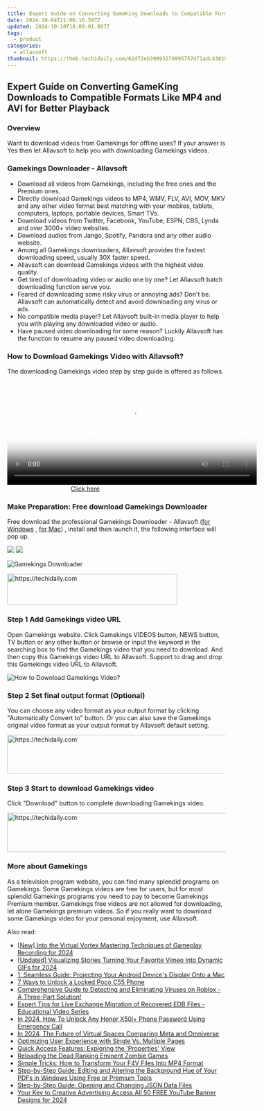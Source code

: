 ```yaml
---
title: Expert Guide on Converting GameKing Downloads to Compatible Formats Like MP4 and AVI for Better Playback
date: 2024-10-04T21:06:16.597Z
updated: 2024-10-10T18:09:01.897Z
tags:
  - product
categories:
  - allavsoft
thumbnail: https://thmb.techidaily.com/62d72eb39093270995757df1adc43019ed0e362b73decee245e264928d768a5a.jpg
---
```


## Expert Guide on Converting GameKing Downloads to Compatible Formats Like MP4 and AVI for Better Playback

### Overview

Want to download videos from Gamekings for offline uses? If your answer is Yes then let Allavsoft to help you with downloading Gamekings videos.

### Gamekings Downloader - Allavsoft

* Download all videos from Gamekings, including the free ones and the Premium ones.
* Directly download Gamekings videos to MP4, WMV, FLV, AVI, MOV, MKV and any other video format best matching with your mobiles, tablets, computers, laptops, portable devices, Smart TVs.
* Download videos from Twitter, Facebook, YouTube, ESPN, CBS, Lynda and over 3000+ video websites.
* Download audios from Jango, Spotify, Pandora and any other audio website.
* Among all Gamekings downloaders, Allavsoft provides the fastest downloading speed, usually 30X faster speed.
* Allavsoft can download Gamekings videos with the highest video quality.
* Get tired of downloading video or audio one by one? Let Allavsoft batch downloading function serve you.
* Feared of downloading some risky virus or annoying ads? Don't be. Allavsoft can automatically detect and avoid downloading any virus or ads.
* No compatible media player? Let Allavsoft built-in media player to help you with playing any downloaded video or audio.
* Have paused video downloading for some reason? Luckily Allavsoft has the function to resume any paused video downloading.

### How to Download Gamekings Video with Allavsoft?

The downloading Gamekings video step by step guide is offered as follows.

<!-- affiliate ads begin -->
<span id="1982459">
					<video width="576" height="240" style="cursor:pointer"
           poster="//a.impactradius-go.com/display-clicktoplayimage/1982459.png"
           onclick="if(!this.playClicked){this.play();this.setAttribute('controls',true);this.playClicked=true;}">
	   <source src="//a.impactradius-go.com/display-ad/22993-1982459">
	   <img src="//a.impactradius-go.com/display-clicktoplayimage/1982459.png" style="border: none; height: 100%; width: 100%; object-fit: contain">
	</video>
	<div style="width:360px;text-align:center"><a href="javascript:window.open(decodeURIComponent('https%3A%2F%2Fhomestyler.sjv.io%2Fc%2F5597632%2F1982459%2F22993'), '_blank');void(0);">Click here</a></div>
</span>
<img height="0" width="0" src="https://imp.pxf.io/i/5597632/1982459/22993" style="position:absolute;visibility:hidden;" border="0" />
<!-- affiliate ads end -->

### Make Preparation: Free download Gamekings Downloader

Free download the professional Gamekings Downloader - Allavsoft ([for Windows](https://tools.techidaily.com/allavsoft/products/) , [for Mac](https://tools.techidaily.com/allavsoft/products/)) , install and then launch it, the following interface will pop up.

[![](https://www.allavsoft.com/how-to/../images/how-to/free-download-win.jpg)](https://tools.techidaily.com/allavsoft/products/) [![](https://www.allavsoft.com/how-to/../images/how-to/free-download-mac.jpg)](https://tools.techidaily.com/allavsoft/products/)

![Gamekings Downloader](https://www.allavsoft.com/how-to/../images/allavsoft/screen-shot-600.jpg)

<!-- affiliate ads begin -->
<a href="https://aligracehair.sjv.io/c/5597632/2135403/19272" target="_top" id="2135403">
  <img src="//a.impactradius-go.com/display-ad/19272-2135403" border="0" alt="https://techidaily.com" width="392" height="72"/>
</a>
<img height="0" width="0" src="https://aligracehair.sjv.io/i/5597632/2135403/19272" style="position:absolute;visibility:hidden;" border="0" />
<!-- affiliate ads end -->

### Step 1 Add Gamekings video URL

Open Gamekings website. Click Gamekings VIDEOS button, NEWS button, TV button or any other button or browse or input the keyword in the searching box to find the Gamekings video that you need to download. And then copy this Gamekings video URL to Allavsoft. Support to drag and drop this Gamekings video URL to Allavsoft.

![How to Download Gamekings Video?](https://www.allavsoft.com/how-to/../images/how-to/download-rtmp-video/download-rtmp-video.jpg)

### Step 2 Set final output format (Optional)

You can choose any video format as your output format by clicking "Automatically Convert to" button. Or you can also save the Gamekings original video format as your output format by Allavsoft default setting.

<!-- affiliate ads begin -->
<a href="https://appsumo.8odi.net/c/5597632/2100534/7443" target="_top" id="2100534">
  <img src="//a.impactradius-go.com/display-ad/7443-2100534" border="0" alt="https://techidaily.com" width="728" height="90"/>
</a>
<img height="0" width="0" src="https://appsumo.8odi.net/i/5597632/2100534/7443" style="position:absolute;visibility:hidden;" border="0" />
<!-- affiliate ads end -->

### Step 3 Start to download Gamekings video

Click "Download" button to complete downloading Gamekings video.

<!-- affiliate ads begin -->
<a href="https://appsumo.8odi.net/c/5597632/2123728/7443" target="_top" id="2123728">
  <img src="//a.impactradius-go.com/display-ad/7443-2123728" border="0" alt="https://techidaily.com" width="728" height="90"/>
</a>
<img height="0" width="0" src="https://appsumo.8odi.net/i/5597632/2123728/7443" style="position:absolute;visibility:hidden;" border="0" />
<!-- affiliate ads end -->

### More about Gamekings

As a television program website, you can find many splendid programs on Gamekings. Some Gamekings videos are free for users, but for most splendid Gamekings programs you need to pay to become Gamekings Premium member. Gamekings free videos are not allowed for downloading, let alone Gamekings premium videos. So if you really want to download some Gamekings video for your personal enjoyment, use Allavsoft.

<ins class="adsbygoogle"
     style="display:block"
     data-ad-format="autorelaxed"
     data-ad-client="ca-pub-7571918770474297"
     data-ad-slot="1223367746"></ins>

<ins class="adsbygoogle"
     style="display:block"
     data-ad-client="ca-pub-7571918770474297"
     data-ad-slot="8358498916"
     data-ad-format="auto"
     data-full-width-responsive="true"></ins>

<span class="atpl-alsoreadstyle">Also read:</span>
<div><ul>
<li><a href="https://video-capture.techidaily.com/new-into-the-virtual-vortex-mastering-techniques-of-gameplay-recording-for-2024/"><u>[New] Into the Virtual Vortex Mastering Techniques of Gameplay Recording for 2024</u></a></li>
<li><a href="https://vimeo-videos.techidaily.com/updated-visualizing-stories-turning-your-favorite-vimeo-into-dynamic-gifs-for-2024/"><u>[Updated] Visualizing Stories Turning Your Favorite Vimeo Into Dynamic GIFs for 2024</u></a></li>
<li><a href="https://fox-shield.techidaily.com/1-seamless-guide-projecting-your-android-devices-display-onto-a-mac/"><u>1. Seamless Guide: Projecting Your Android Device's Display Onto a Mac</u></a></li>
<li><a href="https://easy-unlock-android.techidaily.com/7-ways-to-unlock-a-locked-poco-c55-phone-by-drfone-android/"><u>7 Ways to Unlock a Locked Poco C55 Phone</u></a></li>
<li><a href="https://fox-shield.techidaily.com/comprehensive-guide-to-detecting-and-eliminating-viruses-on-roblox-a-three-part-solution/"><u>Comprehensive Guide to Detecting and Eliminating Viruses on Roblox - A Three-Part Solution!</u></a></li>
<li><a href="https://data-wizards.techidaily.com/expert-tips-for-live-exchange-migration-of-recovered-edb-files-educational-video-series/"><u>Expert Tips for Live Exchange Migration of Recovered EDB Files - Educational Video Series</u></a></li>
<li><a href="https://unlock-android.techidaily.com/in-2024-how-to-unlock-any-honor-x50iplus-phone-password-using-emergency-call-by-drfone-android/"><u>In 2024, How To Unlock Any Honor X50i+ Phone Password Using Emergency Call</u></a></li>
<li><a href="https://some-approaches.techidaily.com/in-2024-the-future-of-virtual-spaces-comparing-meta-and-omniverse/"><u>In 2024, The Future of Virtual Spaces Comparing Meta and Omniverse</u></a></li>
<li><a href="https://fox-shield.techidaily.com/optimizing-user-experience-with-single-vs-multiple-pages/"><u>Optimizing User Experience with Single Vs. Multiple Pages</u></a></li>
<li><a href="https://fox-shield.techidaily.com/quick-access-features-exploring-the-properties-view/"><u>Quick Access Features: Exploring the 'Properties' View</u></a></li>
<li><a href="https://screen-mirroring-recording.techidaily.com/reloading-the-dead-ranking-eminent-zombie-games/"><u>Reloading the Dead Ranking Eminent Zombie Games</u></a></li>
<li><a href="https://fox-shield.techidaily.com/simple-tricks-how-to-transform-your-f4v-files-into-mp4-format/"><u>Simple Tricks: How to Transform Your F4V Files Into MP4 Format</u></a></li>
<li><a href="https://fox-shield.techidaily.com/step-by-step-guide-editing-and-altering-the-background-hue-of-your-pdfs-in-windows-using-free-or-premium-tools/"><u>Step-by-Step Guide: Editing and Altering the Background Hue of Your PDFs in Windows Using Free or Premium Tools</u></a></li>
<li><a href="https://fox-shield.techidaily.com/step-by-step-guide-opening-and-changing-json-data-files/"><u>Step-by-Step Guide: Opening and Changing JSON Data Files</u></a></li>
<li><a href="https://facebook-video-footage.techidaily.com/your-key-to-creative-advertising-access-all-50-free-youtube-banner-designs-for-2024/"><u>Your Key to Creative Advertising Access All 50 FREE YouTube Banner Designs for 2024</u></a></li>
</ul></div>

